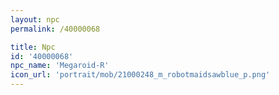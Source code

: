 ```yaml
---
layout: npc
permalink: /40000068

title: Npc
id: '40000068'
npc_name: 'Megaroid-R'
icon_url: 'portrait/mob/21000248_m_robotmaidsawblue_p.png'
---
```

